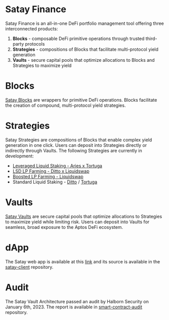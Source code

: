 # Satay Finance

Satay Finance is an all-in-one DeFi portfolio management tool offering three interconnected products:

1. **Blocks** - composable DeFi primitive operations through trusted third-party protocols
2. **Strategies** - compositions of Blocks that facilitate multi-protocol yield generation
3. **Vaults** - secure capital pools that optimize allocations to Blocks and Strategies to maximize yield

# Blocks

[Satay Blocks](https://github.com/satay-protocol/satay-blocks) are wrappers for primitive DeFi operations. Blocks facilitate the creation of compound, multi-protocol yield strategies.

# Strategies

Satay Strategies are compositions of Blocks that enable complex yield generation in one click. Users can deposit into Strategies directly or indirectly through Vaults. The following Strategies are currently in development:

- [Leveraged Liquid Staking - Aries x Tortuga](https://github.com/satay-protocol/tortuga-aries-LLS)
- [LSD LP Farming - Ditto x Liquidswap](https://github.com/satay-protocol/ditto-farming)
- [Boosted LP Farming - Liquidswap](https://github.com/satay-protocol/liquidswap-automated-harvest-strategy)
- Standard Liquid Staking - [Ditto](https://github.com/satay-protocol/simple-ditto-strategy) / [Tortuga](https://github.com/satay-protocol/simple-tortuga-strategy)

# Vaults

[Satay Vaults](https://github.com/satay-protocol/satay-aptos) are secure capital pools that optimize allocations to Strategies to maximize yield while limiting risk. Users can deposit into Vaults for seamless, broad exposure to the Aptos DeFi ecosystem. 

# dApp

The Satay web app is available at this [link](https://app.satay.finance/) and its source is available in the [satay-client](https://github.com/satay-protocol/satay-client) repository.

# Audit

The Satay Vault Architecture passed an audit by Halborn Security on January 6th, 2023. The report is available in [smart-contract-audit](https://github.com/satay-protocol/smart-contract-audit) repository.

